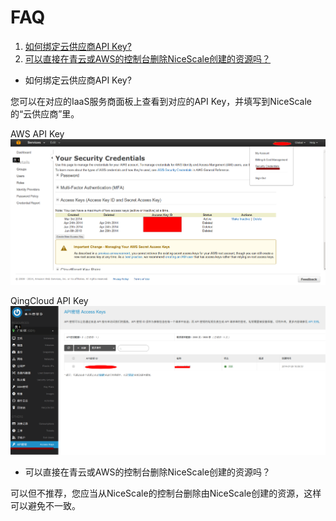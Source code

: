 # FAQ

1. [如何绑定云供应商API Key?](#id1)
2. [可以直接在青云或AWS的控制台删除NiceScale创建的资源吗？](#id2)


* <a id="#id1"> 如何绑定云供应商API Key? </a>

您可以在对应的IaaS服务商面板上查看到对应的API Key，并填写到NiceScale的“云供应商”里。


  AWS API Key
  ![AWS API Key](/assets/aws-apikey.png "AWS API Key")
  
  
  QingCloud API Key
  ![青云API Key](/assets/qing-apikey.png "QingCloud API Key")


* <a id="#id2">可以直接在青云或AWS的控制台删除NiceScale创建的资源吗？</a>

可以但不推荐，您应当从NiceScale的控制台删除由NiceScale创建的资源，这样可以避免不一致。

